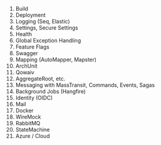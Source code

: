  1. Build
 2. Deployment
 3. Logging (Seq, Elastic)
 4. Settings, Secure Settings
 5. Health
 6. Global Exception Handling
 7. Feature Flags
 8. Swagger
 9. Mapping (AutoMapper, Mapster)
10. ArchUnit
11. Qowaiv 
12. AggregateRoot, etc.
13. Messaging with MassTransit, Commands, Events, Sagas
14. Background Jobs (Hangfire)
15. Identity (OIDC)
16. Mail
17. Docker
18. WireMock
19. RabbitMQ
20. StateMachine
21. Azure / Cloud
